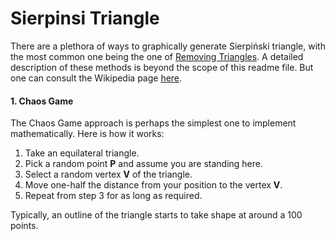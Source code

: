 # Sierpinsi Triangle
There are a plethora of ways to graphically generate Sierpiński triangle, with the most common one being the one of [Removing Triangles](https://en.wikipedia.org/wiki/Sierpi%C5%84ski_triangle#Removing_triangles). A detailed description of these methods is beyond the scope of this readme file. But one can consult the Wikipedia page [here](https://en.wikipedia.org/wiki/Sierpi%C5%84ski_triangle).

#### 1. Chaos Game
The Chaos Game approach is perhaps the simplest one to implement mathematically. Here is how it works:
1. Take an equilateral triangle.
2. Pick a random point **P** and assume you are standing here.
3. Select a random vertex **V** of the triangle.
4. Move one-half the distance from your position to the vertex **V**.
5. Repeat from step 3 for as long as required. 

Typically, an outline of the triangle starts to take shape at around a 100 points.